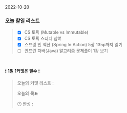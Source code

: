 2022-10-20
### 오늘 할일 리스트


> - [x] CS 토픽 (Mutable vs Immutable)
> - [x] CS 토픽 스터디 참여
> - [x] 스프링 인 액션 (Spring In Action) 5장 135p까지 읽기
> - [ ] 인프런 자바(Java) 알고리즘 문제풀이 1강 보기
>

<br/>

❗ **1일 1커밋은 필수** ❗
> 오늘의 커밋 리스트 :
>
> 오늘의 목표
>
> 🕒 반성 :
>
>

<br/>